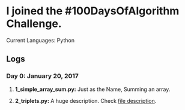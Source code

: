 # I joined the #100DaysOfAlgorithm Challenge. 
Current Languages: Python

## Logs
### Day 0: January 20, 2017 
1) **1_simple_array_sum.py:** Just as the Name, Summing an array. 

2) **2_triplets.py:** A huge description. Check [file description](https://github.com/karthik-rp/100-days-of-Algorithm-Challenge/blob/master/Algorithms/2_triplets.py).
